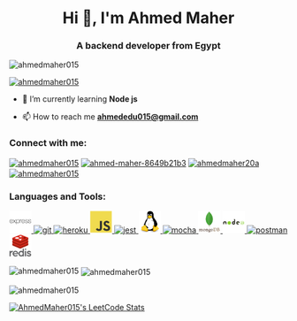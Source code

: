 <h1 align="center">Hi 👋, I'm Ahmed Maher</h1>
<h3 align="center">A backend developer from Egypt</h3>

<p align="left"> <img src="https://komarev.com/ghpvc/?username=ahmedmaher015&label=Profile%20views&color=0e75b6&style=flat" alt="ahmedmaher015" /> </p>

<p align="left"> <a href="https://github.com/ryo-ma/github-profile-trophy"><img src="https://github-profile-trophy.vercel.app/?username=ahmedmaher015" alt="ahmedmaher015" /></a> </p>

- 🌱 I’m currently learning **Node js**

- 📫 How to reach me **ahmededu015@gmail.com**

<h3 align="left">Connect with me:</h3>
<p align="left">
<a href="https://dev.to/ahmedmaher015" target="blank"><img align="center" src="https://raw.githubusercontent.com/rahuldkjain/github-profile-readme-generator/master/src/images/icons/Social/devto.svg" alt="ahmedmaher015" height="30" width="40" /></a>
<a href="https://linkedin.com/in/ahmed-maher-8649b21b3" target="blank"><img align="center" src="https://raw.githubusercontent.com/rahuldkjain/github-profile-readme-generator/master/src/images/icons/Social/linked-in-alt.svg" alt="ahmed-maher-8649b21b3" height="30" width="40" /></a>
<a href="https://fb.com/ahmedmaher20a" target="blank"><img align="center" src="https://raw.githubusercontent.com/rahuldkjain/github-profile-readme-generator/master/src/images/icons/Social/facebook.svg" alt="ahmedmaher20a" height="30" width="40" /></a>
<a href="https://www.leetcode.com/ahmedmaher015" target="blank"><img align="center" src="https://raw.githubusercontent.com/rahuldkjain/github-profile-readme-generator/master/src/images/icons/Social/leet-code.svg" alt="ahmedmaher015" height="30" width="40" /></a>
</p>

<h3 align="left">Languages and Tools:</h3>
<p align="left"> <a href="https://expressjs.com" target="_blank" rel="noreferrer"> <img src="https://raw.githubusercontent.com/devicons/devicon/master/icons/express/express-original-wordmark.svg" alt="express" width="40" height="40"/> </a> <a href="https://git-scm.com/" target="_blank" rel="noreferrer"> <img src="https://www.vectorlogo.zone/logos/git-scm/git-scm-icon.svg" alt="git" width="40" height="40"/> </a> <a href="https://heroku.com" target="_blank" rel="noreferrer"> <img src="https://www.vectorlogo.zone/logos/heroku/heroku-icon.svg" alt="heroku" width="40" height="40"/> </a> <a href="https://developer.mozilla.org/en-US/docs/Web/JavaScript" target="_blank" rel="noreferrer"> <img src="https://raw.githubusercontent.com/devicons/devicon/master/icons/javascript/javascript-original.svg" alt="javascript" width="40" height="40"/> </a> <a href="https://jestjs.io" target="_blank" rel="noreferrer"> <img src="https://www.vectorlogo.zone/logos/jestjsio/jestjsio-icon.svg" alt="jest" width="40" height="40"/> </a> <a href="https://www.linux.org/" target="_blank" rel="noreferrer"> <img src="https://raw.githubusercontent.com/devicons/devicon/master/icons/linux/linux-original.svg" alt="linux" width="40" height="40"/> </a> <a href="https://mochajs.org" target="_blank" rel="noreferrer"> <img src="https://www.vectorlogo.zone/logos/mochajs/mochajs-icon.svg" alt="mocha" width="40" height="40"/> </a> <a href="https://www.mongodb.com/" target="_blank" rel="noreferrer"> <img src="https://raw.githubusercontent.com/devicons/devicon/master/icons/mongodb/mongodb-original-wordmark.svg" alt="mongodb" width="40" height="40"/> </a> <a href="https://nodejs.org" target="_blank" rel="noreferrer"> <img src="https://raw.githubusercontent.com/devicons/devicon/master/icons/nodejs/nodejs-original-wordmark.svg" alt="nodejs" width="40" height="40"/> </a> <a href="https://postman.com" target="_blank" rel="noreferrer"> <img src="https://www.vectorlogo.zone/logos/getpostman/getpostman-icon.svg" alt="postman" width="40" height="40"/> </a> <a href="https://redis.io" target="_blank" rel="noreferrer"> <img src="https://raw.githubusercontent.com/devicons/devicon/master/icons/redis/redis-original-wordmark.svg" alt="redis" width="40" height="40"/> </a> </p>

<p><img align="left" src="https://github-readme-stats.vercel.app/api/top-langs?username=ahmedmaher015&show_icons=true&locale=en&layout=compact" alt="ahmedmaher015" /></p>

<p>&nbsp;<img align="center" src="https://github-readme-stats.vercel.app/api?username=ahmedmaher015&show_icons=true&locale=en" alt="ahmedmaher015" /></p>

<p><img align="center" src="https://github-readme-streak-stats.herokuapp.com/?user=ahmedmaher015&" alt="ahmedmaher015" /></p>

[![AhmedMaher015's LeetCode Stats](https://leetcode-stats.vercel.app/api?username=AhmedMaher015&theme=Dark)](https://github.com/JeremyTsaii/leetcode-stats)

